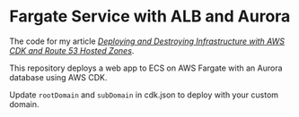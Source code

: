 # Fargate Service with ALB and Aurora

The code for my article [_Deploying and Destroying Infrastructure with AWS CDK and Route 53 Hosted
Zones_](https://periodical.pages.dev/posts/deploying-and-destroying-with-aws-cdk/).

This repository deploys a web app to ECS on AWS Fargate with an Aurora database using AWS CDK.

Update `rootDomain` and `subDomain` in cdk.json to deploy with your custom domain.
